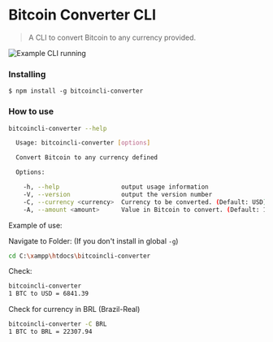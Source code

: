 # Bitcoin Converter CLI

> A CLI to convert Bitcoin to any currency provided.

![Example CLI running](docs/example.gif)

### Installing

```
$ npm install -g bitcoincli-converter
```

### How to use

```sh
bitcoincli-converter --help

  Usage: bitcoincli-converter [options]

  Convert Bitcoin to any currency defined

  Options:

    -h, --help                 output usage information
    -V, --version              output the version number
    -C, --currency <currency>  Currency to be converted. (Default: USD)
    -A, --amount <amount>      Value in Bitcoin to convert. (Default: 1)
```

Example of use:

Navigate to Folder: (If you don't install in global ```-g```)
```sh
cd C:\xampp\htdocs\bitcoincli-converter
```

Check:
```sh
bitcoincli-converter
1 BTC to USD = 6841.39
```

Check for currency in BRL (Brazil-Real)
```sh
bitcoincli-converter -C BRL
1 BTC to BRL = 22307.94
```